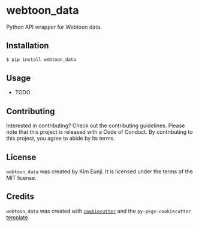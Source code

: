 # webtoon_data

Python API wrapper for Webtoon data.

## Installation

```bash
$ pip install webtoon_data
```

## Usage

- TODO

## Contributing

Interested in contributing? Check out the contributing guidelines. Please note that this project is released with a Code of Conduct. By contributing to this project, you agree to abide by its terms.

## License

`webtoon_data` was created by Kim Eunji. It is licensed under the terms of the MIT license.

## Credits

`webtoon_data` was created with [`cookiecutter`](https://cookiecutter.readthedocs.io/en/latest/) and the `py-pkgs-cookiecutter` [template](https://github.com/py-pkgs/py-pkgs-cookiecutter).
